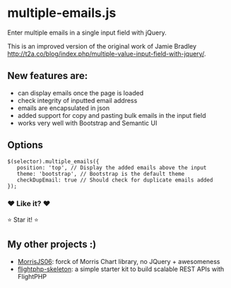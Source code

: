 multiple-emails.js
==================

Enter multiple emails in a single input field with jQuery.

This is an improved version of the original work of Jamie Bradley http://t2a.co/blog/index.php/multiple-value-input-field-with-jquery/.

## New features are:
- can display emails once the page is loaded
- check integrity of inputted email address
- emails are encapsulated in json
- added support for copy and pasting bulk emails in the input field
- works very well with Bootstrap and Semantic UI

## Options

	$(selector).multiple_emails({
	   position: 'top', // Display the added emails above the input
	   theme: 'bootstrap', // Bootstrap is the default theme
	   checkDupEmail: true // Should check for duplicate emails added
	});

### :heart: Like it? :heart:

:star: Star it! :star:

## My other projects :)
- [MorrisJS06](https://pierresh.github.io/morris.js/): forck of Morris Chart library, no JQuery + awesomeness
- [flightphp-skeleton](https://github.com/pierresh/flightphp-skeleton): a simple starter kit to build scalable REST APIs with FlightPHP
